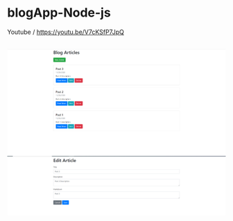 # blogApp-Node-js

Youtube / https://youtu.be/V7cKSfP7JpQ


<br>
<img src="img1.PNG">
<br>
<img src="img2.PNG">

